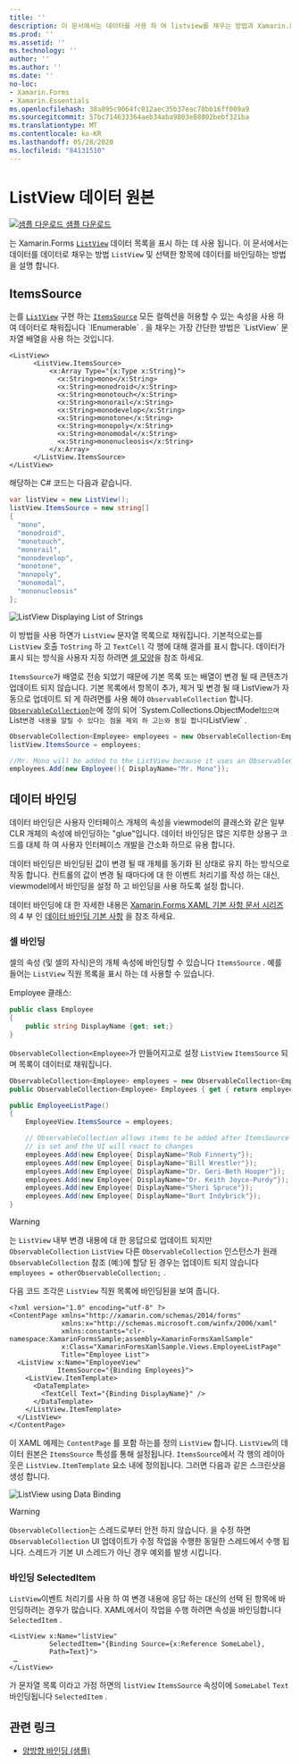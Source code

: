 ```yaml
---
title: ''
description: 이 문서에서는 데이터를 사용 하 여 listview를 채우는 방법과 Xamarin.Forms listview에서 데이터 바인딩을 사용 하는 방법을 설명 합니다.
ms.prod: ''
ms.assetid: ''
ms.technology: ''
author: ''
ms.author: ''
ms.date: ''
no-loc:
- Xamarin.Forms
- Xamarin.Essentials
ms.openlocfilehash: 38a895c9064fc012aec35b37eac78bb16ff009a9
ms.sourcegitcommit: 57bc714633364aeb34aba9803e88802bebf321ba
ms.translationtype: MT
ms.contentlocale: ko-KR
ms.lasthandoff: 05/28/2020
ms.locfileid: "84131510"
---
```

# <a name="listview-data-sources"></a>ListView 데이터 원본

[![샘플 다운로드](~/media/shared/download.png) 샘플 다운로드](https://docs.microsoft.com/samples/xamarin/xamarin-forms-samples/userinterface-listview-switchentrytwobinding)

는 Xamarin.Forms [`ListView`](xref:Xamarin.Forms.ListView) 데이터 목록을 표시 하는 데 사용 됩니다. 이 문서에서는 데이터를 데이터로 채우는 방법 `ListView` 및 선택한 항목에 데이터를 바인딩하는 방법을 설명 합니다.

## <a name="itemssource"></a>ItemsSource

는를 [`ListView`](xref:Xamarin.Forms.ListView) 구현 하는 [`ItemsSource`](xref:Xamarin.Forms.ItemsView`1.ItemsSource) 모든 컬렉션을 허용할 수 있는 속성을 사용 하 여 데이터로 채워집니다 `IEnumerable` . 을 채우는 가장 간단한 방법은 `ListView` 문자열 배열을 사용 하는 것입니다.

```xaml
<ListView>
      <ListView.ItemsSource>
          <x:Array Type="{x:Type x:String}">
            <x:String>mono</x:String>
            <x:String>monodroid</x:String>
            <x:String>monotouch</x:String>
            <x:String>monorail</x:String>
            <x:String>monodevelop</x:String>
            <x:String>monotone</x:String>
            <x:String>monopoly</x:String>
            <x:String>monomodal</x:String>
            <x:String>mononucleosis</x:String>
          </x:Array>
      </ListView.ItemsSource>
</ListView>
```

해당하는 C# 코드는 다음과 같습니다.

```csharp
var listView = new ListView();
listView.ItemsSource = new string[]
{
  "mono",
  "monodroid",
  "monotouch",
  "monorail",
  "monodevelop",
  "monotone",
  "monopoly",
  "monomodal",
  "mononucleosis"
};
```

![](data-and-databinding-images/itemssource-simple.png "ListView Displaying List of Strings")

이 방법을 사용 하면가 `ListView` 문자열 목록으로 채워집니다. 기본적으로는를 `ListView` 호출 `ToString` 하 고 `TextCell` 각 행에 대해 결과를 표시 합니다. 데이터가 표시 되는 방식을 사용자 지정 하려면 [셀 모양](~/xamarin-forms/user-interface/listview/customizing-cell-appearance.md)을 참조 하세요.

`ItemsSource`가 배열로 전송 되었기 때문에 기본 목록 또는 배열이 변경 될 때 콘텐츠가 업데이트 되지 않습니다. 기본 목록에서 항목이 추가, 제거 및 변경 될 때 ListView가 자동으로 업데이트 되 게 하려면를 사용 해야 `ObservableCollection` 합니다. [`ObservableCollection`](xref:System.Collections.ObjectModel.ObservableCollection`1)는에 정의 되어 `System.Collections.ObjectModel` 있으며 `List` 변경 내용을 알릴 수 있다는 점을 제외 하 고는와 동일 합니다 `ListView` .

```csharp
ObservableCollection<Employee> employees = new ObservableCollection<Employee>();
listView.ItemsSource = employees;

//Mr. Mono will be added to the ListView because it uses an ObservableCollection
employees.Add(new Employee(){ DisplayName="Mr. Mono"});
```

## <a name="data-binding"></a>데이터 바인딩

데이터 바인딩은 사용자 인터페이스 개체의 속성을 viewmodel의 클래스와 같은 일부 CLR 개체의 속성에 바인딩하는 "glue"입니다. 데이터 바인딩은 많은 지루한 상용구 코드를 대체 하 여 사용자 인터페이스 개발을 간소화 하므로 유용 합니다.

데이터 바인딩은 바인딩된 값이 변경 될 때 개체를 동기화 된 상태로 유지 하는 방식으로 작동 합니다. 컨트롤의 값이 변경 될 때마다에 대 한 이벤트 처리기를 작성 하는 대신, viewmodel에서 바인딩을 설정 하 고 바인딩을 사용 하도록 설정 합니다.

데이터 바인딩에 대 한 자세한 내용은 [ Xamarin.Forms XAML 기본 사항 문서 시리즈](~/xamarin-forms/xaml/xaml-basics/index.md)의 4 부 인 [데이터 바인딩 기본 사항](~/xamarin-forms/xaml/xaml-basics/data-binding-basics.md) 을 참조 하세요.

### <a name="binding-cells"></a>셀 바인딩

셀의 속성 (및 셀의 자식)은의 개체 속성에 바인딩할 수 있습니다 `ItemsSource` . 예를 들어는 `ListView` 직원 목록을 표시 하는 데 사용할 수 있습니다.

Employee 클래스:

```csharp
public class Employee
{
    public string DisplayName {get; set;}
}
```

`ObservableCollection<Employee>`가 만들어지고로 설정 `ListView` `ItemsSource` 되며 목록이 데이터로 채워집니다.

```csharp
ObservableCollection<Employee> employees = new ObservableCollection<Employee>();
public ObservableCollection<Employee> Employees { get { return employees; }}

public EmployeeListPage()
{
    EmployeeView.ItemsSource = employees;

    // ObservableCollection allows items to be added after ItemsSource
    // is set and the UI will react to changes
    employees.Add(new Employee{ DisplayName="Rob Finnerty"});
    employees.Add(new Employee{ DisplayName="Bill Wrestler"});
    employees.Add(new Employee{ DisplayName="Dr. Geri-Beth Hooper"});
    employees.Add(new Employee{ DisplayName="Dr. Keith Joyce-Purdy"});
    employees.Add(new Employee{ DisplayName="Sheri Spruce"});
    employees.Add(new Employee{ DisplayName="Burt Indybrick"});
}
```

> [!WARNING]
> 는 `ListView` 내부 변경 내용에 대 한 응답으로 업데이트 되지만 `ObservableCollection` `ListView` 다른 `ObservableCollection` 인스턴스가 원래 `ObservableCollection` 참조 (예:)에 할당 된 경우는 업데이트 되지 않습니다 `employees = otherObservableCollection;` .

다음 코드 조각은 `ListView` 직원 목록에 바인딩된을 보여 줍니다.

```xaml
<?xml version="1.0" encoding="utf-8" ?>
<ContentPage xmlns="http://xamarin.com/schemas/2014/forms"
             xmlns:x="http://schemas.microsoft.com/winfx/2006/xaml"
             xmlns:constants="clr-namespace:XamarinFormsSample;assembly=XamarinFormsXamlSample"
             x:Class="XamarinFormsXamlSample.Views.EmployeeListPage"
             Title="Employee List">
  <ListView x:Name="EmployeeView"
            ItemsSource="{Binding Employees}">
    <ListView.ItemTemplate>
      <DataTemplate>
        <TextCell Text="{Binding DisplayName}" />
      </DataTemplate>
    </ListView.ItemTemplate>
  </ListView>
</ContentPage>
```

이 XAML 예제는 `ContentPage` 를 포함 하는를 정의 `ListView` 합니다. `ListView`의 데이터 원본은 `ItemsSource` 특성를 통해 설정됩니다. `ItemsSource`에서 각 행의 레이아웃은 `ListView.ItemTemplate` 요소 내에 정의됩니다. 그러면 다음과 같은 스크린샷을 생성 합니다.

![](data-and-databinding-images/bound-data.png "ListView using Data Binding")

> [!WARNING]
> `ObservableCollection`는 스레드로부터 안전 하지 않습니다. 을 수정 하면 `ObservableCollection` UI 업데이트가 수정 작업을 수행한 동일한 스레드에서 수행 됩니다. 스레드가 기본 UI 스레드가 아닌 경우 예외를 발생 시킵니다.

### <a name="binding-selecteditem"></a>바인딩 SelectedItem

`ListView`이벤트 처리기를 사용 하 여 변경 내용에 응답 하는 대신의 선택 된 항목에 바인딩하려는 경우가 많습니다. XAML에서이 작업을 수행 하려면 속성을 바인딩합니다 `SelectedItem` .

```xaml
<ListView x:Name="listView"
          SelectedItem="{Binding Source={x:Reference SomeLabel},
          Path=Text}">
 …
</ListView>
```

가 문자열 목록 이라고 가정 하면의 `listView` `ItemsSource` 속성이에 `SomeLabel` `Text` 바인딩됩니다 `SelectedItem` .

## <a name="related-links"></a>관련 링크

- [양방향 바인딩 (샘플)](https://docs.microsoft.com/samples/xamarin/xamarin-forms-samples/userinterface-listview-switchentrytwobinding)
